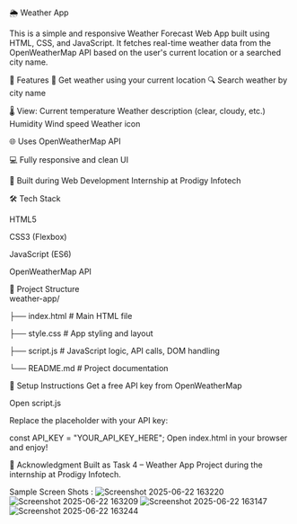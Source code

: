 🌦️ Weather App 

This is a simple and responsive Weather Forecast Web App built using HTML, CSS, and JavaScript. It fetches real-time weather data from the OpenWeatherMap API based on the user's current location or a searched city name.

🚀 Features
📍 Get weather using your current location
🔍 Search weather by city name


🌡️ View:
Current temperature
Weather description (clear, cloudy, etc.)
Humidity
Wind speed
Weather icon


🌐 Uses OpenWeatherMap API

💻 Fully responsive and clean UI

🧠 Built during Web Development Internship at Prodigy Infotech



🛠️ Tech Stack

HTML5

CSS3 (Flexbox)

JavaScript (ES6)

OpenWeatherMap API


📂 Project Structure
\
weather-app/

├── index.html       # Main HTML file

├── style.css        # App styling and layout

├── script.js        # JavaScript logic, API calls, DOM handling

└── README.md        # Project documentation



🔑 Setup Instructions
Get a free API key from OpenWeatherMap

Open script.js

Replace the placeholder with your API key:

const API_KEY = "YOUR_API_KEY_HERE";
Open index.html in your browser and enjoy!


🙌 Acknowledgment
Built as Task 4 – Weather App Project during the internship at Prodigy Infotech.

Sample Screen Shots : 
![Screenshot 2025-06-22 163220](https://github.com/user-attachments/assets/7f05483e-b035-4271-9249-c832a763a0a2)
![Screenshot 2025-06-22 163209](https://github.com/user-attachments/assets/55466462-26e4-47b8-9658-a410e0ff85e3)
![Screenshot 2025-06-22 163147](https://github.com/user-attachments/assets/6998c44e-ccea-4ee2-ab66-fb4a840759ab)
![Screenshot 2025-06-22 163244](https://github.com/user-attachments/assets/8b5b65f1-1293-4ce1-b36e-cd137cefab9c)


